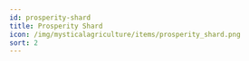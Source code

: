 ```yaml
---
id: prosperity-shard
title: Prosperity Shard
icon: /img/mysticalagriculture/items/prosperity_shard.png
sort: 2
---
```


